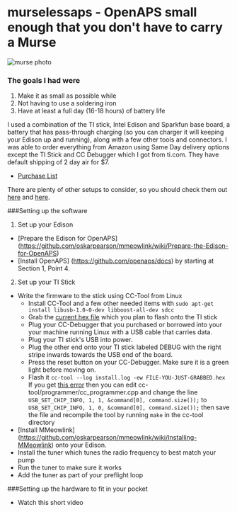 # murselessaps - OpenAPS small enough that you don't have to carry a Murse

![murse photo](http://ecx.images-amazon.com/images/I/41V0l2-6V8L.jpg)

### The goals I had were
1. Make it as small as possible while
2. Not having to use a soldering iron
3. Have at least a full day (16-18 hours) of battery life

I used a combination of the TI stick, Intel Edison and Sparkfun base board, a battery that has pass-through charging (so you can charger it will keeping your Edison up and running), along with a few other tools and connectors. I was able to order everything from Amazon using Same Day delivery options except the TI Stick and CC Debugger which I got from ti.com. They have default shipping of 2 day air for $7.
* [Purchase List](http://amzn.com/w/10OD9UTHX6TTK)

There are plenty of other setups to consider, so you should check them out [here](https://github.com/oskarpearson/mmeowlink/wiki) and [here](https://github.com/openaps/docs).

###Setting up the software
1. Set up your Edison
  * [Prepare the Edison for OpenAPS] (https://github.com/oskarpearson/mmeowlink/wiki/Prepare-the-Edison-for-OpenAPS)
  * [Install OpenAPS] (https://github.com/openaps/docs) by starting at Section 1, Point 4. 
2. Set up your TI Stick
  * Write the firmware to the stick using CC-Tool from Linux
    * Install CC-Tool and a few other needed items with ```sudo apt-get install libusb-1.0-0-dev libboost-all-dev sdcc``` 
    * Grab the [current hex file]() which you plan to flash onto the TI stick
    * Plug your CC-Debugger that you purchased or borrowed into your your machine running Linux with a USB cable that carries data.
    * Plug your TI stick's USB into power.
    * Plug the other end onto your TI stick labeled DEBUG with the right stripe inwards towards the USB end of the board.
    * Press the reset button on your CC-Debugger. Make sure it is a green light before moving on.
    * Flash it ```cc-tool --log install.log -ew FILE-YOU-JUST-GRABBED.hex``` If you get [this error](http://sourceforge.net/p/cctool/discussion/general/thread/8f70cec7/) then you can edit cc-tool/programmer/cc_programmer.cpp and change the line ```USB_SET_CHIP_INFO, 1, 1, &command[0], command.size());``` to ```USB_SET_CHIP_INFO, 1, 0, &command[0], command.size());``` then save the file and recompile the tool by running ```make``` in the cc-tool directory
  * [Install MMeowlink] (https://github.com/oskarpearson/mmeowlink/wiki/Installing-MMeowlink) onto your Edison.
  * Install the tuner which tunes the radio frequency to best match your pump
  * Run the tuner to make sure it works
  * Add the tuner as part of your preflight loop

###Setting up the hardware to fit in your pocket
* Watch this short video

